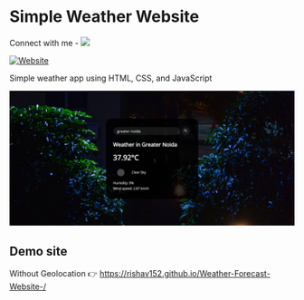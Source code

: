 # Simple Weather Website 

<p align="left">
     Connect with me - 
  <a href="https://www.linkedin.com/in/rishav-k-602367284/" alt="Rishav Tips Discussion & Support Server">
    <img src="https://img.shields.io/badge/LinkedIn-0077B5?style=for-the-badge&logo=linkedin&logoColor=white)](www.linkedin.com/in/rishav-k-602367284)"/></a>
</p>

[![Website](https://img.shields.io/badge/Website-RishavWebsite.com-green?style=for-the-badge)](https://rishav152.github.io/Weather-Forecast-Website-/)


Simple weather app using HTML, CSS, and JavaScript

![image](https://github.com/rishav152/Weather-Forecast-Website-/blob/6343e37a03375ea2f62a06ae8e31cf381c4b14e8/cloud.jpg)


## Demo site

Without Geolocation 👉 https://rishav152.github.io/Weather-Forecast-Website-/

